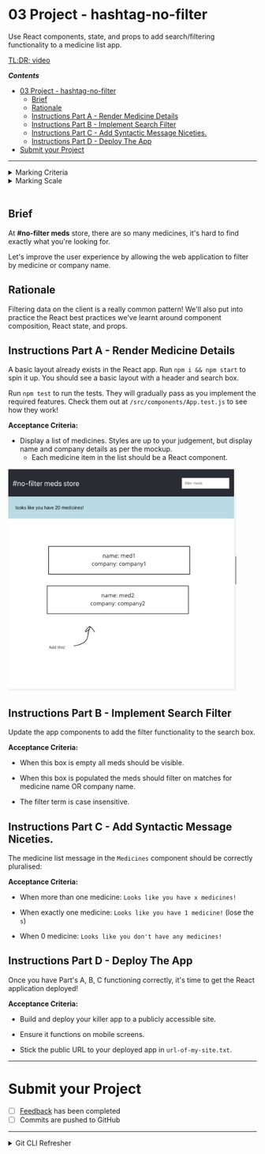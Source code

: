 # 03 Project - hashtag-no-filter 

Use React components, state, and props to add search/filtering functionality to a medicine list app.

[TL;DR; video](https://www.loom.com/share/654407cd008a4bcb8b80349b56052009)

***Contents***
- [03 Project - hashtag-no-filter](#03-project---hashtag-no-filter)
  - [Brief](#brief)
  - [Rationale](#rationale)
  - [Instructions Part A - Render Medicine Details](#instructions-part-a---render-medicine-details)
  - [Instructions Part B - Implement Search Filter](#instructions-part-b---implement-search-filter)
  - [Instructions Part C - Add Syntactic Message Niceties.](#instructions-part-c---add-syntactic-message-niceties)
  - [Instructions Part D - Deploy The App](#instructions-part-d---deploy-the-app)
- [Submit your Project](#submit-your-project)

<hr>

<details>
  <summary>Marking Criteria</summary>
  <br />
  The following Learning Outcomes are assessed using the below criteria:

  <table>
    <tr>
      <td>LO4</td>
      <td>Demonstrate programming using logic, computational thinking and fundamental mathematical concepts, abstract reasoning and systems thinking.</td>
      <td>1 Credit</td>
    </tr>
    <tr>
      <td>LO5</td>
      <td>Install and configure a web-based solution using web scripting.</td>
      <td>1 Credit</td>
    </tr>
    <tr>
      <td>LO6</td>
      <td>Use software development standards to implement a user interface.</td>
      <td>1 Credit</td>
    </tr>
    <tr>
      <td>LO7</td>
      <td>Write scripts/code that adheres to coding standards to implement and customise a secure solution using frameworks and libraries.</td>
      <td>1 Credit</td>
    </tr>
    <tr>
      <td>LO8</td>
      <td>Implement responsive design (with device and platform independence) using basic principles of user interface design (UI), with considerations for user experience (Ux), HCI principles, and universal accessibility.</td>
      <td>1 Credit</td>
    </tr>
    <tr>
      <td>LO10</td>
      <td>Apply the basic principles of interaction design and human computer interaction employing current and emerging technologies.</td>
      <td>1 Credit</td>
    </tr>
    <tr>
      <td>LO14</td>
      <td>Migrate a web solution from development to a testing environment.</td>
      <td>1 Credit</td>
    </tr>
    <tr>
      <td>LO17</td>
      <td>Implement system data to a live platform.</td>
      <td>1 Credit</td>
    </tr>
    <tr>
      <td>LO18</td>
      <td>Deploy a solution from a test environment to a live platform.</td>
      <td>1 Credit</td>
    </tr>
    <tr>
      <td colspan="2">
        Total credit weighting counting towards the final grade of WDD03
      </td>
      <td>
        9 Credits<br />(30.00%)
      </td>
    </tr>
  </table>

  To receive the LO credits - all summative projects must receive a C- Grade
  (50% or higher).

  <table>
    <tr>
      <th>Project Component</th>
      <th>Acceptance criteria</th>
      <th>Component weighting</th>
      <th>Assessment Grade</th>
    </tr>
    <tr>
      <td>Part A</td>
      <td>
        Meets the acceptance criteria for Part A. Automated tests pass.
      </td>
      <td>20%</td>
      <td>18</td>
    </tr>
     <tr>
      <td>Part B</td>
      <td>
        Meets the acceptance criteria for Part B. Automated tests pass.
      </td>
      <td>20%</td>
      <td>20</td>
    </tr>
     <tr>
      <td>Part C</td>
      <td>
        Meets the acceptance criteria for Part C. Automated tests pass.
      </td>
      <td>20%</td>
      <td>20</td>
    </tr>
     <tr>
      <td>Part D</td>
      <td>
        Meets the acceptance criteria for Part D. Automated tests pass. Feedback
        completed.
      </td>
      <td>20%</td>
      <td>20</td>
    </tr>
    <tr>
      <td>Code quality</td>
      <td>
        Code looks professional and is formatted in a consistent manner. Code is
        easy to read and understand, with comments and well named functions and
        variables. There is little to no repetition in logic. No
        errors/bugs/syntax problems.
      </td>
       <td>15%</td>
      <td>13.50</td>
    </tr>
    <tr>
      <td>Development process</td>
      <td>
        Submitted correctly in GitHub Classrooms. Includes at least one commit
        per project part, demonstrating progression of development. Clear commit
        messages.
      </td>
       <td>5%</td>
       <td>5</td> 
    </tr>
    <tr>
      <th colspan="2" align="left">Total grade</th>
      <td>100%</td>
      <td>96.50</td>
    </tr>
  </table>
</details>

<details>
  <summary>Marking Scale</summary>
  <br />
  <table>
    <tr>
      <th>Marking Scale</th>
      <th>Descriptor</th>
    </tr>
    <tr>
      <td>10</td>
      <td>Excellent</td>
    </tr>
    <tr>
      <td>9</td>
      <td>Great</td>
    </tr>
    <tr>
      <td>8</td>
      <td>Very Good</td>
    </tr>
    <tr>
      <td>7</td>
      <td>Good</td>
    </tr>
    <tr>
      <td>6</td>
      <td>Average</td>
    </tr>
    <tr>
      <td>5</td>
      <td>Satisfactory</td>
    </tr>
    <tr>
      <td>4</td>
      <td>Some effort</td>
    </tr>
    <tr>
      <td>3</td>
      <td>Un-satisfactory</td>
    </tr>
    <tr>
      <td>2</td>
      <td>Incomplete</td>
    </tr>
    <tr>
      <td>1</td>
      <td>Poor</td>
    </tr>
    <tr>
      <td>0</td>
      <td>Did Not Complete</td>
    </tr>
  </table>
</details>

<br>

## Brief

At **#no-filter meds** store, there are so many medicines, it's hard to find exactly what you're looking for.

Let's improve the user experience by allowing the web application to filter by medicine or company name.

## Rationale

Filtering data on the client is a really common pattern! We'll also put into practice the React best practices we've learnt around component composition, React state, and props.

## Instructions Part A - Render Medicine Details

A basic layout already exists in the React app. Run `npm i && npm start` to spin it up. You should see a basic layout with a header and search box.

Run `npm test` to run the tests. They will gradually pass as you implement the required features. Check them out at `/src/components/App.test.js` to see how they work!

**Acceptance Criteria:**

- Display a list of medicines. Styles are up to your judgement, but display name and company details as per the mockup.
  - Each medicine item in the list should be a React component.

<img src="images/meds.png" style="height:450px"/>

## Instructions Part B - Implement Search Filter

Update the app components to add the filter functionality to the search box.

**Acceptance Criteria:**

- When this box is empty all meds should be visible.

- When this box is populated the meds should filter on matches for medicine name OR company name.
  
- The filter term is case insensitive.

## Instructions Part C - Add Syntactic Message Niceties.

The medicine list message in the `Medicines` component should be correctly pluralised:

**Acceptance Criteria:**

- When more than one medicine: `Looks like you have x medicines!`

- When exactly one medicine: `Looks like you have 1 medicine!` (lose the `s`)

- When 0 medicine: `Looks like you don't have any medicines!`

## Instructions Part D - Deploy The App

Once you have Part's A, B, C functioning correctly, it's time to get the React application deployed!

**Acceptance Criteria:**

- Build and deploy your killer app to a publicly accessible site.

- Ensure it functions on mobile screens.

- Stick the public URL to your deployed app in `url-of-my-site.txt`.

--- 

# Submit your Project

- [ ] [Feedback](https://docs.google.com/forms/d/e/1FAIpQLSc5t9C5wsMNN7uDKTKvY6W7jKMU_9OE00KWnSjr3OCMS5Qj-w/viewform?usp=pp_url&entry.1220290274=Project&entry.1443355662=Hashtag+No+Filter) has been completed
- [ ] Commits are pushed to GitHub

---

<details>
  <summary>
    Git CLI Refresher
  </summary>

If you need help remembering what commands to type with `git`, use the following as a reference, or watch the [git walkthrough tutorial video](https://vimeo.com/433825571/bc1830fb90)

```shell
# when ready to commit and push
git add .

git commit -m "Completed Part A"

git push origin master
```

</details>
